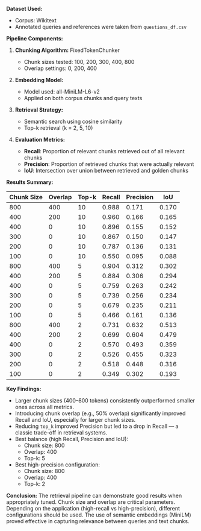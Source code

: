 **Dataset Used:**
- Corpus: Wikitext
- Annotated queries and references were taken from `questions_df.csv`


**Pipeline Components:**
1. **Chunking Algorithm:** FixedTokenChunker
   - Chunk sizes tested: 100, 200, 300, 400, 800
   - Overlap settings: 0, 200, 400

2. **Embedding Model:**
   - Model used: all-MiniLM-L6-v2
   - Applied on both corpus chunks and query texts

3. **Retrieval Strategy:**
   - Semantic search using cosine similarity
   - Top-k retrieval (k = 2, 5, 10)

4. **Evaluation Metrics:**
   - **Recall**: Proportion of relevant chunks retrieved out of all relevant chunks
   - **Precision**: Proportion of retrieved chunks that were actually relevant
   - **IoU**: Intersection over union between retrieved and golden chunks


**Results Summary:**

| Chunk Size | Overlap | Top-k | Recall | Precision | IoU   |
|------------|---------|--------|--------|-----------|-------|
| 800        | 400     | 10     | 0.988  | 0.171     | 0.170 |
| 400        | 200     | 10     | 0.960  | 0.166     | 0.165 |
| 400        | 0       | 10     | 0.896  | 0.155     | 0.152 |
| 300        | 0       | 10     | 0.867  | 0.150     | 0.147 |
| 200        | 0       | 10     | 0.787  | 0.136     | 0.131 |
| 100        | 0       | 10     | 0.550  | 0.095     | 0.088 |
| 800        | 400     | 5      | 0.904  | 0.312     | 0.302 |
| 400        | 200     | 5      | 0.884  | 0.306     | 0.294 |
| 400        | 0       | 5      | 0.759  | 0.263     | 0.242 |
| 300        | 0       | 5      | 0.739  | 0.256     | 0.234 |
| 200        | 0       | 5      | 0.679  | 0.235     | 0.211 |
| 100        | 0       | 5      | 0.466  | 0.161     | 0.136 |
| 800        | 400     | 2      | 0.731  | 0.632     | 0.513 |
| 400        | 200     | 2      | 0.699  | 0.604     | 0.479 |
| 400        | 0       | 2      | 0.570  | 0.493     | 0.359 |
| 300        | 0       | 2      | 0.526  | 0.455     | 0.323 |
| 200        | 0       | 2      | 0.518  | 0.448     | 0.316 |
| 100        | 0       | 2      | 0.349  | 0.302     | 0.193 |


**Key Findings:**
- Larger chunk sizes (400–800 tokens) consistently outperformed smaller ones across all metrics.
- Introducing chunk overlap (e.g., 50% overlap) significantly improved Recall and IoU, especially for larger chunk sizes.
- Reducing `top_k` improved Precision but led to a drop in Recall — a classic trade-off in retrieval systems.
- Best balance (high Recall, Precision and IoU):
  - Chunk size: 800
  - Overlap: 400
  - Top-k: 5
- Best high-precision configuration:
  - Chunk size: 800
  - Overlap: 400
  - Top-k: 2


**Conclusion:**
The retrieval pipeline can demonstrate good results when appropriately tuned. 
Chunk size and overlap are critical parameters. Depending on the application (high-recall vs high-precision), different configurations should be used. 
The use of semantic embeddings (MiniLM) proved effective in capturing relevance between queries and text chunks.


